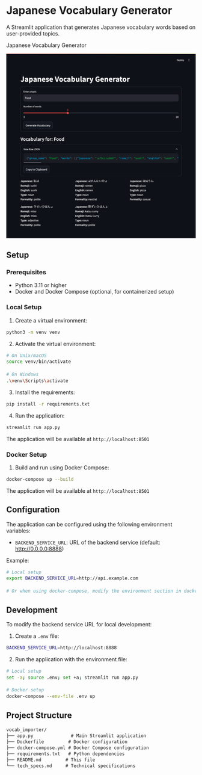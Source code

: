 # Japanese Vocabulary Generator

A Streamlit application that generates Japanese vocabulary words based on user-provided topics.

Japanese Vocabulary Generator

![Japanese Vocabulary Generator](assets/japanese_vocabulary_generator.png)

## Setup

### Prerequisites
- Python 3.11 or higher
- Docker and Docker Compose (optional, for containerized setup)

### Local Setup

1. Create a virtual environment:
```bash
python3 -m venv venv
```

2. Activate the virtual environment:
```bash
# On Unix/macOS
source venv/bin/activate

# On Windows
.\venv\Scripts\activate
```

3. Install the requirements:
```bash
pip install -r requirements.txt
```

4. Run the application:
```bash
streamlit run app.py
```

The application will be available at `http://localhost:8501`

### Docker Setup

1. Build and run using Docker Compose:
```bash
docker-compose up --build
```

The application will be available at `http://localhost:8501`

## Configuration

The application can be configured using the following environment variables:

- `BACKEND_SERVICE_URL`: URL of the backend service (default: http://0.0.0.0:8888)

Example:
```bash
# Local setup
export BACKEND_SERVICE_URL=http://api.example.com

# Or when using docker-compose, modify the environment section in docker-compose.yml
```

## Development

To modify the backend service URL for local development:

1. Create a `.env` file:
```bash
BACKEND_SERVICE_URL=http://localhost:8888
```

2. Run the application with the environment file:
```bash
# Local setup
set -a; source .env; set +a; streamlit run app.py

# Docker setup
docker-compose --env-file .env up
```

## Project Structure

```
vocab_importer/
├── app.py              # Main Streamlit application
├── Dockerfile         # Docker configuration
├── docker-compose.yml # Docker Compose configuration
├── requirements.txt   # Python dependencies
├── README.md         # This file
└── tech_specs.md     # Technical specifications
```
